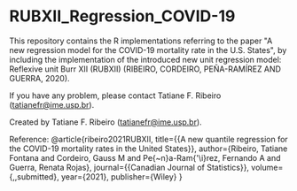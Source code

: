 # RUBXII_Regression_COVID-19

This repository contains the R implementations referring to the paper "A new regression model for the COVID-19 mortality rate in the U.S. States", by including the implementation of the introduced new unit regression model: Reflexive unit Burr XII (RUBXII) (RIBEIRO, CORDEIRO, PEÑA-RAMÍREZ AND GUERRA, 2020).

If you have any problem, please contact Tatiane F. Ribeiro (tatianefr@ime.usp.br).

Created by Tatiane F. Ribeiro (tatianefr@ime.usp.br).

Reference:
@article{ribeiro2021RUBXII,
  title={{A new quantile regression for the COVID-19 mortality rates in the United States}},
  author={Ribeiro, Tatiane Fontana and Cordeiro, Gauss M and Pe{\~n}a-Ram{\'\i}rez, Fernando A and Guerra, Renata Rojas},
  journal={{Canadian Journal of Statistics}},
  volume={\,\,submitted},
  year={2021},
  publisher={Wiley}
}
